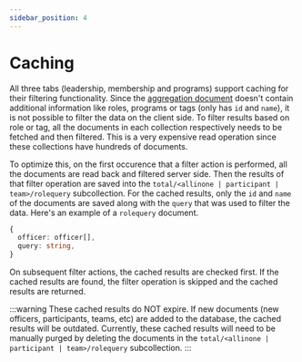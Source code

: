 ```yaml
---
sidebar_position: 4
---
```


# Caching

All three tabs (leadership, membership and programs) support caching for their filtering functionality. Since the [aggregation document](./officer) doesn't contain additional information like roles, programs or tags (only has `id` and `name`), it is not possible to filter the data on the client side. To filter results based on role or tag, all the documents in each collection respectively needs to be fetched and then filtered. This is a very expensive read operation since these collections have hundreds of documents.

To optimize this, on the first occurence that a filter action is performed, all the documents are read back and filtered server side. Then the results of that filter operation are saved into the `total/<allinone | participant | team>/rolequery` subcollection. For the cached results, only the `id` and `name` of the documents are saved along with the `query` that was used to filter the data. Here's an example of a `rolequery` document.

```ts
{
  officer: officer[],
  query: string,
}
```

On subsequent filter actions, the cached results are checked first. If the cached results are found, the filter operation is skipped and the cached results are returned.

:::warning
These cached results do NOT expire. If new documents (new officers, participants, teams, etc) are added to the database, the cached results will be outdated. Currently, these cached results will need to be manually purged by deleting the documents in the `total/<allinone | participant | team>/rolequery` subcollection.
:::